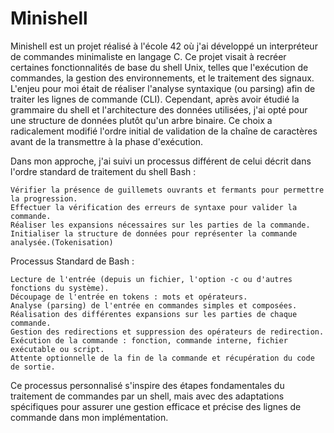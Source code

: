 # Minishell
Minishell est un projet réalisé à l'école 42 où j'ai développé un interpréteur de commandes minimaliste en langage C. Ce projet visait à recréer certaines fonctionnalités de base du shell Unix, telles que l'exécution de commandes, la gestion des environnements, et le traitement des signaux.
L'enjeu pour moi était de réaliser l'analyse syntaxique (ou parsing) afin de traiter les lignes de commande (CLI). Cependant, après avoir étudié la grammaire du shell et l'architecture des données utilisées, j'ai opté pour une structure de données plutôt qu'un arbre binaire. Ce choix a radicalement modifié l'ordre initial de validation de la chaîne de caractères avant de la transmettre à la phase d'exécution.

Dans mon approche, j'ai suivi un processus différent de celui décrit dans l'ordre standard de traitement du shell Bash :
  
    Vérifier la présence de guillemets ouvrants et fermants pour permettre la progression.
    Effectuer la vérification des erreurs de syntaxe pour valider la commande.
    Réaliser les expansions nécessaires sur les parties de la commande.
    Initialiser la structure de données pour représenter la commande analysée.(Tokenisation)
    
Processus Standard de Bash :

    Lecture de l'entrée (depuis un fichier, l'option -c ou d'autres fonctions du système).
    Découpage de l'entrée en tokens : mots et opérateurs.
    Analyse (parsing) de l'entrée en commandes simples et composées.
    Réalisation des différentes expansions sur les parties de chaque commande.
    Gestion des redirections et suppression des opérateurs de redirection.
    Exécution de la commande : fonction, commande interne, fichier exécutable ou script.
    Attente optionnelle de la fin de la commande et récupération du code de sortie.

Ce processus personnalisé s'inspire des étapes fondamentales du traitement de commandes par un shell, mais avec des adaptations spécifiques pour assurer une gestion efficace et précise des lignes de commande dans mon implémentation.
